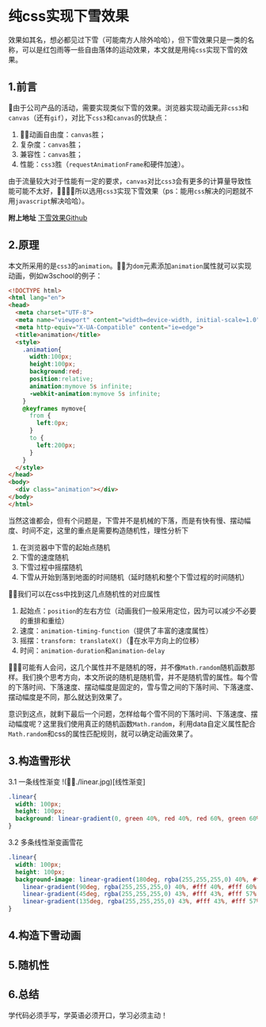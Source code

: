 # 纯css实现下雪效果
效果如其名，想必都见过下雪（可能南方人除外哈哈），但下雪效果只是一类的名称，可以是红包雨等一些自由落体的运动效果，本文就是用纯`css`实现下雪的效果。

## 1.前言
由于公司产品的活动，需要实现类似下雪的效果。浏览器实现动画无非`css3`和`canvas`（还有`gif`），对比下`css3`和`canvas`的优缺点：
1. 动画自由度：`canvas`胜；
2. 复杂度：`canvas`胜；
3. 兼容性：`canvas`胜；
4. 性能：`css3`胜（`requestAnimationFrame`和硬件加速）。

由于流量较大对于性能有一定的要求，`canvas`对比`css3`会有更多的计算量导致性能可能不太好，所以选用`css3`实现下雪效果（ps：能用`css`解决的问题就不用`javascript`解决哈哈）。

**附上地址** 
[下雪效果Github](https://github.com/sihai00/blog/tree/master/fallSnow)

## 2.原理
本文所采用的是`css3`的`animation`。为`dom`元素添加`animation`属性就可以实现动画，例如w3school的例子：
```html
<!DOCTYPE html>
<html lang="en">
<head>
  <meta charset="UTF-8">
  <meta name="viewport" content="width=device-width, initial-scale=1.0">
  <meta http-equiv="X-UA-Compatible" content="ie=edge">
  <title>animation</title>
  <style>
    .animation{
      width:100px;
      height:100px;
      background:red;
      position:relative;
      animation:mymove 5s infinite;
      -webkit-animation:mymove 5s infinite;
    }
    @keyframes mymove{
      from {
        left:0px;
      }
      to {
        left:200px;
      }
    }
  </style>
</head>
<body>
  <div class="animation"></div>
</body>
</html>
```
当然这谁都会，但有个问题是，下雪并不是机械的下落，而是有快有慢、摆动幅度、时间不定，这里的重点是需要构造随机性，理性分析下
1. 在浏览器中下雪的起始点随机
2. 下雪的速度随机
3. 下雪过程中摇摆随机
4. 下雪从开始到落到地面的时间随机（延时随机和整个下雪过程的时间随机）

我们可以在css中找到这几点随机性的对应属性
1. 起始点：`position`的左右方位（动画我们一般采用定位，因为可以减少不必要的重排和重绘）
2. 速度：`animation-timing-function`（提供了丰富的速度属性）
3. 摇摆：`transform: translateX()`（在水平方向上的位移）
4. 时间：`animation-duration`和`animation-delay`

可能有人会问，这几个属性并不是随机的呀，并不像`Math.random`随机函数那样。我们换个思考方向，本文所说的随机是随机雪，并不是随机雪的属性。每个雪的下落时间、下落速度、摆动幅度是固定的，雪与雪之间的下落时间、下落速度、摆动幅度是不同，那么就达到效果了。

意识到这点，就剩下最后一个问题，怎样给每个雪不同的下落时间、下落速度、摆动幅度呢？这里我们使用真正的随机函数`Math.random`，利用data自定义属性配合`Math.random`和css的属性匹配规则，就可以确定动画效果了。
## 3.构造雪形状
3.1 一条线性渐变
!(./linear.jpg)[线性渐变]
```css
.linear{
  width: 100px;
  height: 100px;
  background: linear-gradient(0, green 40%, red 40%, red 60%, green 60%);
}
```

3.2 多条线性渐变画雪花
```css
.linear{
  width: 100px;
  height: 100px;
  background-image: linear-gradient(180deg, rgba(255,255,255,0) 40%, #fff 40%, #fff 60%, rgba(255,255,255,0) 60%),
    linear-gradient(90deg, rgba(255,255,255,0) 40%, #fff 40%, #fff 60%, rgba(255,255,255,0) 60%),
    linear-gradient(45deg, rgba(255,255,255,0) 43%, #fff 43%, #fff 57%, rgba(255,255,255,0) 57%),
    linear-gradient(135deg, rgba(255,255,255,0) 43%, #fff 43%, #fff 57%, rgba(255,255,255,0) 57%);
}
```

## 4.构造下雪动画

## 5.随机性

## 6.总结
学代码必须手写，学英语必须开口，学习必须主动！
